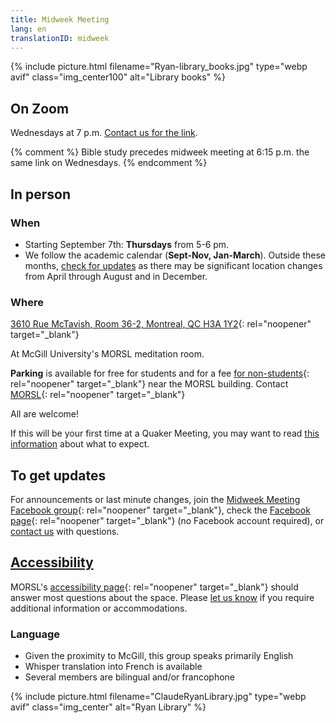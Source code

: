 ```yaml
---
title: Midweek Meeting
lang: en
translationID: midweek
---
```

{% include picture.html filename="Ryan-library_books.jpg" type="webp avif" class="img_center100" alt="Library books" %}

## On Zoom
Wednesdays at 7 p.m. [Contact us for the link](/contact).

{% comment %}
Bible study precedes midweek meeting at 6:15 p.m. the same link on Wednesdays.
{% endcomment %}
## In person
### When
* Starting September 7th: **Thursdays** from 5-6 pm.
* We follow the academic calendar (**Sept-Nov, Jan-March**). Outside these months, [check for updates](#updates) as there may be significant location changes from April through August and in December. 

### Where
[3610 Rue McTavish, Room 36-2, Montreal, QC H3A 1Y2](https://goo.gl/maps/6QyVQiftuDDFoDVZ9){: rel="noopener" target="_blank"}

At McGill University's MORSL meditation room.

**Parking** is available for free for students and for a fee [for non-students](https://www.mcgill.ca/transport/parking/downtown/visitors){: rel="noopener" target="_blank"} near the MORSL building. Contact [MORSL](https://www.mcgill.ca/morsl/about/contact){: rel="noopener" target="_blank"}

All are welcome!

If this will be your first time at a Quaker Meeting, you may want to read [this information](/about) about what to expect.

## To get updates <span class="stanchor"><a name="updates"></a></span>
For announcements or last minute changes, join the [Midweek Meeting Facebook group](https://www.facebook.com/groups/mtlmidweek){: rel="noopener" target="_blank"}, check the [Facebook page](https://www.facebook.com/MontrealQuakers){: rel="noopener" target="_blank"} (no Facebook account required), or [contact us](/contact) with questions.

## [Accessibility](/accessibility) <span class="stanchor"><a name="accessibility"></a></span>
MORSL's [accessibility page](https://www.mcgill.ca/morsl/about/contact/accessibility){: rel="noopener" target="_blank"} should answer most questions about the space. Please [let us know](/contact) if you require additional information or accommodations.

### Language

* Given the proximity to McGill, this group speaks primarily English
* Whisper translation into French is available
* Several members are bilingual and/or francophone

{% include picture.html filename="ClaudeRyanLibrary.jpg" type="webp avif" class="img_center" alt="Ryan Library" %}
